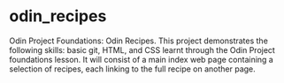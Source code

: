 # odin_recipes
Odin Project Foundations: Odin Recipes. 
This project demonstrates the following skills: basic git, HTML, and CSS learnt through the Odin Project foundations lesson. It will consist of a main index web page containing a selection of recipes, each linking to the full recipe on another page. 
